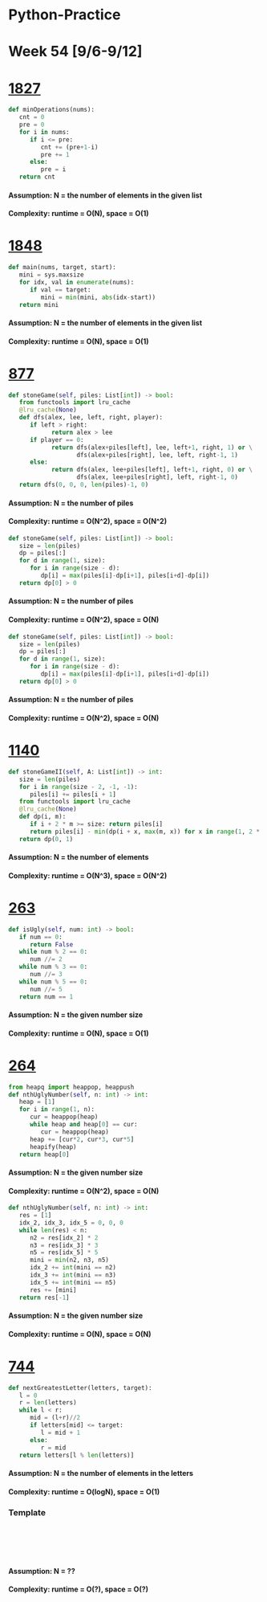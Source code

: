 # Python-Practice

# Week 54 [9/6-9/12]

# [1827](https://leetcode.com/problems/minimum-operations-to-make-the-array-increasing/)
```python
def minOperations(nums):
   cnt = 0
   pre = 0
   for i in nums:
      if i <= pre:
         cnt += (pre+1-i)
         pre += 1
      else:
         pre = i
   return cnt
```
#### Assumption: N = the number of elements in the given list
#### Complexity: runtime = O(N), space = O(1)

# [1848](https://leetcode.com/problems/minimum-distance-to-the-target-element/)
```python
def main(nums, target, start):
   mini = sys.maxsize
   for idx, val in enumerate(nums):
      if val == target:
         mini = min(mini, abs(idx-start))
   return mini
```
#### Assumption: N = the number of elements in the given list
#### Complexity: runtime = O(N), space = O(1)

# [877](https://leetcode.com/problems/stone-game/)
```python
def stoneGame(self, piles: List[int]) -> bool:
   from functools import lru_cache
   @lru_cache(None)
   def dfs(alex, lee, left, right, player):
      if left > right:
            return alex > lee
      if player == 0:
            return dfs(alex+piles[left], lee, left+1, right, 1) or \
                   dfs(alex+piles[right], lee, left, right-1, 1)
      else:
            return dfs(alex, lee+piles[left], left+1, right, 0) or \
                   dfs(alex, lee+piles[right], left, right-1, 0)
   return dfs(0, 0, 0, len(piles)-1, 0)
```
#### Assumption: N = the number of piles
#### Complexity: runtime = O(N^2), space = O(N^2)
```python
def stoneGame(self, piles: List[int]) -> bool:
   size = len(piles)
   dp = piles[:]
   for d in range(1, size):
      for i in range(size - d):
         dp[i] = max(piles[i]-dp[i+1], piles[i+d]-dp[i])
   return dp[0] > 0
```
#### Assumption: N = the number of piles
#### Complexity: runtime = O(N^2), space = O(N)
```python
def stoneGame(self, piles: List[int]) -> bool:
   size = len(piles)
   dp = piles[:]
   for d in range(1, size):
      for i in range(size - d):
         dp[i] = max(piles[i]-dp[i+1], piles[i+d]-dp[i])
   return dp[0] > 0
```
#### Assumption: N = the number of piles
#### Complexity: runtime = O(N^2), space = O(N)

# [1140](https://leetcode.com/problems/stone-game-ii/)
```python
def stoneGameII(self, A: List[int]) -> int:
   size = len(piles)
   for i in range(size - 2, -1, -1):
      piles[i] += piles[i + 1]
   from functools import lru_cache
   @lru_cache(None)
   def dp(i, m):
      if i + 2 * m >= size: return piles[i]
      return piles[i] - min(dp(i + x, max(m, x)) for x in range(1, 2 * m + 1))
   return dp(0, 1)
```
#### Assumption: N = the number of elements
#### Complexity: runtime = O(N^3), space = O(N^2)

# [263](https://leetcode.com/problems/ugly-number/)
```python
def isUgly(self, num: int) -> bool:
   if num == 0:
      return False
   while num % 2 == 0:
      num //= 2
   while num % 3 == 0:
      num //= 3
   while num % 5 == 0:
      num //= 5
   return num == 1
```
#### Assumption: N = the given number size
#### Complexity: runtime = O(N), space = O(1)

# [264](https://leetcode.com/problems/ugly-number-ii/)
```python
from heapq import heappop, heappush
def nthUglyNumber(self, n: int) -> int:
   heap = [1]
   for i in range(1, n):
      cur = heappop(heap)
      while heap and heap[0] == cur:
         cur = heappop(heap)
      heap += [cur*2, cur*3, cur*5]
      heapify(heap)
   return heap[0]
```
#### Assumption: N = the given number size
#### Complexity: runtime = O(N^2), space = O(N)
```python
def nthUglyNumber(self, n: int) -> int:
   res = [1]
   idx_2, idx_3, idx_5 = 0, 0, 0
   while len(res) < n:
      n2 = res[idx_2] * 2
      n3 = res[idx_3] * 3
      n5 = res[idx_5] * 5
      mini = min(n2, n3, n5)
      idx_2 += int(mini == n2)
      idx_3 += int(mini == n3)
      idx_5 += int(mini == n5)
      res += [mini]
   return res[-1]
```
#### Assumption: N = the given number size
#### Complexity: runtime = O(N), space = O(N)

# [744](https://leetcode.com/problems/find-smallest-letter-greater-than-target/)
```python
def nextGreatestLetter(letters, target):
   l = 0
   r = len(letters)
   while l < r:
      mid = (l+r)//2
      if letters[mid] <= target:
         l = mid + 1
      else:
         r = mid
   return letters[l % len(letters)]
```
#### Assumption: N = the number of elements in the letters
#### Complexity: runtime = O(logN), space = O(1)


### Template
# []()
```sql
```

# []()
```python
```
#### Assumption: N = ??
#### Complexity: runtime = O(?), space = O(?)
